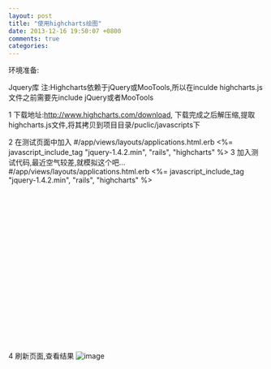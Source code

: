 ```yaml
---
layout: post
title: "使用highcharts绘图"
date: 2013-12-16 19:50:07 +0800
comments: true
categories: 
---
```


环境准备:

Jquery库
注:Highcharts依赖于jQuery或MooTools,所以在inculde highcharts.js文件之前需要先include jQuery或者MooTools

1 下载地址:http://www.highcharts.com/download,
下载完成之后解压缩,提取highcharts.js文件,将其拷贝到项目目录/puclic/javascripts下

2 在测试页面中加入
        #/app/views/layouts/applications.html.erb
        <%= javascript_include_tag "jquery-1.4.2.min", "rails", "highcharts" %>
3 加入测试代码,最近空气较差,就模拟这个吧...
        #/app/views/layouts/applications.html.erb
        <%= javascript_include_tag "jquery-1.4.2.min", "rails", "highcharts" %>
        <div id="test_chart" style="width: 560px; height: 300px;"></div>
         <script type="text/javascript" charset="utf-8">
            $(function () {
                new Highcharts.Chart({
                    chart: { renderTo: 'test_chart' },  // 传入div id,指定chart位置
                    title: { text: '空气质量检测' },  // chart标题
                    xAxis: {
                        title: { text: '日期'},   //x轴标题
                        type: 'datetime'       //x轴数据类型
                    },
                    yAxis: {
                        title: { text: 'PM2.5'}    //y轴标题
                    },
                    series: [{
                        name: "北京",
                        pointInterval: <%= 1.day * 1000 %>,   //x轴间隔,单位是微秒
                        pointStart: <%= 1.weeks.ago.at_midnight.to_i * 1000 %>, //x轴起始
                        data: [100,200,500,700] //随便指定一个数组模拟一下
                    },
                        {
                            name: "上海",
                            pointInterval: <%= 1.day * 1000 %>,   //x轴间隔,单位是微秒
                            pointStart: <%= 1.weeks.ago.at_midnight.to_i * 1000 %>, //x轴起始
                            data: [200,100,600,300] //随便指定一个数组模拟一下
                        }
                    ]
                });
            });
</script>


4 刷新页面,查看结果
![image](test.png)



